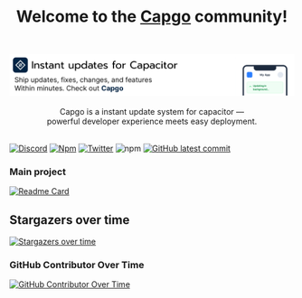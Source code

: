 <h1 align="center">Welcome to the <a href="https://capgo.app">Capgo</a> community!</h1>
<br/>
<p align="center">
  <a href="https://capgo.app/"><img src='https://raw.githubusercontent.com/Cap-go/capgo/main/assets/capgo_banner.png' alt='Capgo - Instant updates for capacitor'/></a>
  <br/><br/>
  Capgo is a instant update system for capacitor &mdash;
  <br/>
  powerful developer experience meets easy deployment.
  <br/><br/>
</p>

[![Discord](https://badgen.net/badge/icon/discord?icon=discord&label)](https://discord.com/invite/VnYRvBfgA6)
[![Npm](https://badgen.net/badge/icon/npm?icon=npm&label)](https://www.npmjs.com/search?q=%40capgo)
[![Twitter](https://badgen.net/badge/icon/twitter?icon=twitter&label)](https://twitter.com/Capgo_app)
![npm](https://img.shields.io/npm/dm/@capgo/capacitor-updater)
[![GitHub latest commit](https://badgen.net/github/last-commit/Cap-go/capacitor-updater/main)](https://GitHub.com/Cap-go/capacitor-updater/commit/)

### Main project
[![Readme Card](https://github-readme-stats.vercel.app/api/pin/?username=Cap-go&theme=blue-green&repo=capacitor-updater)](https://github.com/Cap-go/capacitor-updater)

## Stargazers over time

[![Stargazers over time](https://starchart.cc/Cap-go/capacitor-updater.svg)](https://starchart.cc/Cap-go/capacitor-updater)

### GitHub Contributor Over Time
[![GitHub Contributor Over Time](https://contributor-overtime-api.git-contributor.com/contributors-svg?chart=contributorOverTime&repo=Cap-go/capacitor-updater)](https://git-contributor.com?chart=contributorOverTime&repo=Cap-go/capacitor-updater)
